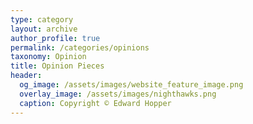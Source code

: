 ```yaml
---
type: category
layout: archive
author_profile: true
permalink: /categories/opinions
taxonomy: Opinion
title: Opinion Pieces
header:
  og_image: /assets/images/website_feature_image.png
  overlay_image: /assets/images/nighthawks.png
  caption: Copyright © Edward Hopper
---
```

